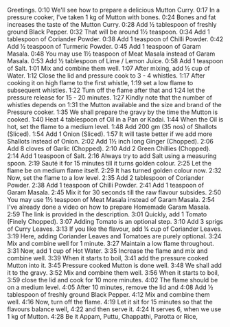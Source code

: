 Greetings.
0:10
We'll see how to prepare a delicious Mutton Curry.
0:17
In a pressure cooker, I've taken 1 kg of Mutton with bones.
0:24
Bones and fat increases the taste of the Mutton Curry.
0:28
Add ½ tablespoon of freshly ground Black Pepper.
0:32
That will be around 1½ teaspoon.
0:34
Add 1 tablespoon of Coriander Powder.
0:38
Add 1 teaspoon of Chilli Powder.
0:42
Add ½ teaspoon of Turmeric Powder.
0:45
Add 1 teaspoon of Garam Masala.
0:48
You may use 1½ teaspoon of Meat Masala instead of Garam Masala.
0:53
Add ½ tablespoon of Lime / Lemon Juice.
0:58
Add 1 teaspoon of Salt.
1:01
Mix and combine them well.
1:07
After mixing, add ½ cup of Water.
1:12
Close the lid and pressure cook to 3 - 4 whistles.
1:17
After cooking it on high flame to the first whistle,
1:19
set a low flame to subsequent whistles.
1:22
Turn off the flame after that and
1:24
let the pressure release for 15 - 20 minutes.
1:27
Kindly note that the number of whistles depends on
1:31
the Mutton available and the size and brand of the Pressure cooker.
1:35
We shall prepare the gravy by the time the Mutton is cooked.
1:40
Heat 4 tablespoon of Oil in a Pan or Kadai.
1:44
When the Oil is hot, set the flame to a medium level.
1:48
Add 200 gm (35 nos) of Shallots (Sliced).
1:54
Add 1 Onion (Sliced).
1:57
It will taste better if we add more Shallots instead of Onion.
2:02
Add 1½ inch long Ginger (Chopped).
2:06
Add 8 cloves of Garlic (Chopped).
2:10
Add 2 Green Chillies (Chopped).
2:14
Add 1 teaspoon of Salt.
2:16
Always try to add Salt using a measuring spoon.
2:19
Sauté it for 15 minutes till it turns golden colour.
2:25
Let the flame be on medium flame itself.
2:29
It has turned golden colour now.
2:32
Now, set the flame to a low level.
2:35
Add 2 tablespoon of Coriander Powder.
2:38
Add 1 teaspoon of Chilli Powder.
2:41
Add 1 teaspoon of Garam Masala.
2:45
Mix it for 30 seconds till the raw flavour subsides.
2:50
You may use 1½ teaspoon of Meat Masala instead of Garam Masala.
2:54
I've already done a video on how to prepare Homemade Garam Masala.
2:59
The link is provided in the description.
3:01
Quickly, add 1 Tomato (Finely Chopped).
3:07
Adding Tomato is an optional step.
3:10
Add 3 sprigs of Curry Leaves.
3:13
If you like the flavour, add ¼ cup of Coriander Leaves.
3:19
Here, adding Coriander Leaves and Tomatoes are purely optional.
3:24
Mix and combine well for 1 minute.
3:27
Maintain a low flame throughout.
3:31
Now, add 1 cup of Hot Water.
3:35
Increase the flame and mix and combine well.
3:39
When it starts to boil,
3:41
add the pressure cooked Mutton into it.
3:45
Pressure cooked Mutton is done well.
3:48
We shall add it to the gravy.
3:52
Mix and combine them well.
3:56
When it starts to boil,
3:59
close the lid and cook for 10 more minutes.
4:02
The flame should be on a medium level.
4:05
After 10 minutes, remove the lid and
4:08
Add ½ tablespoon of freshly ground Black Pepper.
4:12
Mix and combine them well.
4:16
Now, turn off the flame.
4:19
Let it sit for 15 minutes so that the flavours balance well,
4:22
and then serve it.
4:24
It serves 6, when we use 1 kg of Mutton.
4:28
Be it Appam, Puttu, Chappathi, Parotta or Rice,

